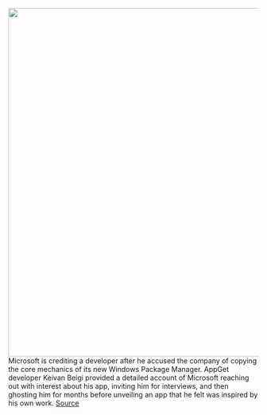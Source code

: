 <img src='https://cdn.vox-cdn.com/thumbor/88_8nwkknGR_IwNJl4QmhJ7YZbU=/0x0:2040x1360/1200x800/filters:focal(857x517:1183x843)/cdn.vox-cdn.com/uploads/chorus_image/image/66883994/acastro_180507_1777_microsoft_0001.0.jpg' width='700px' /><br/>
Microsoft is crediting a developer after he accused the company of copying the core mechanics of its new Windows Package Manager. AppGet developer Keivan Beigi provided a detailed account of Microsoft reaching out with interest about his app, inviting him for interviews, and then ghosting him for months before unveiling an app that he felt was inspired by his own work.
<a href='https://www.theverge.com/2020/6/2/21277863/microsoft-winget-windows-package-manager-appget-response-credit-comment'> Source <a/>
